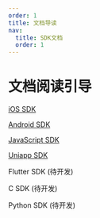 ```yaml
---
order: 1
title: 文档导读
nav:
  title: SDK文档
  order: 1
---
```


# 文档阅读引导

[iOS SDK](./ios.md)<br/>

[Android SDK](./android.md) <br/>

[JavaScript SDK](./javascript.md) <br/>

[Uniapp SDK](./uniapp.md) <br/>

Flutter SDK (待开发)

C SDK (待开发)

Python SDK (待开发)
